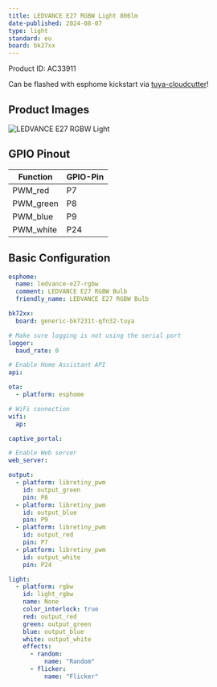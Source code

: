 ```yaml
---
title: LEDVANCE E27 RGBW Light 806lm
date-published: 2024-08-07
type: light
standard: eu
board: bk27xx
---
```


Product ID: AC33911

Can be flashed with esphome kickstart via [tuya-cloudcutter](https://github.com/tuya-cloudcutter/tuya-cloudcutter)!

## Product Images

![LEDVANCE E27 RGBW Light](ledvance-e27-rgbw.jpg "LEDVANCE E27 RGBW Light")

## GPIO Pinout

| Function   | GPIO-Pin |
| ---------- | -------- |
| PWM_red    | P7       |
| PWM_green  | P8       |
| PWM_blue   | P9       |
| PWM_white  | P24      |

## Basic Configuration

```yaml
esphome:
  name: ledvance-e27-rgbw
  comment: LEDVANCE E27 RGBW Bulb
  friendly_name: LEDVANCE E27 RGBW Bulb

bk72xx:
  board: generic-bk7231t-qfn32-tuya

# Make sure logging is not using the serial port
logger:
  baud_rate: 0

# Enable Home Assistant API
api:

ota:
  - platform: esphome

# WiFi connection
wifi:
  ap:

captive_portal:

# Enable Web server
web_server:

output:
  - platform: libretiny_pwm
    id: output_green
    pin: P8
  - platform: libretiny_pwm
    id: output_blue
    pin: P9
  - platform: libretiny_pwm
    id: output_red
    pin: P7
  - platform: libretiny_pwm
    id: output_white
    pin: P24

light:
  - platform: rgbw
    id: light_rgbw
    name: None
    color_interlock: true
    red: output_red
    green: output_green
    blue: output_blue
    white: output_white
    effects:
      - random:
          name: "Random"
      - flicker:
          name: "Flicker"
```
